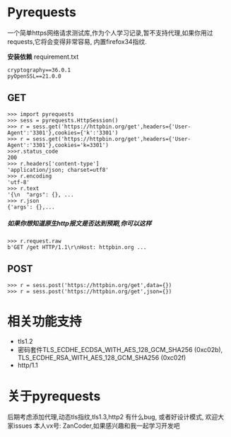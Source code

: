 # Pyrequests
一个简单https网络请求测试库,作为个人学习记录,暂不支持代理,如果你用过requests,它将会变得非常容易, 内置firefox34指纹.

**安装依赖**
requirement.txt
```
cryptography==36.0.1
pyOpenSSL==21.0.0
```

## GET
```
>>> import pyrequests
>>> sess = pyrequests.HttpSession()
>>> r = sess.get('https://httpbin.org/get',headers={'User-Agent':'3301'},cookies={'k':'3301')
>>> r = sess.get('https://httpbin.org/get',headers={'User-Agent':'3301'},cookies='k=3301')
>>>r.status_code
200
>>> r.headers['content-type']
'application/json; charset=utf8'
>>> r.encoding
'utf-8'
>>> r.text
'{\n  "args": {}, ...
>>> r.json
{'args': {},...

```
##### 如果你想知道原生http报文是否达到预期,你可以这样
```
>>> r.request.raw
b'GET /get HTTP/1.1\r\nHost: httpbin.org ...
```

## POST
```
>>> r = sess.post('https://httpbin.org/get',data={})
>>> r = sess.post('https://httpbin.org/get',json={})

```

# 相关功能支持
- tls1.2
- 密码套件TLS_ECDHE_ECDSA_WITH_AES_128_GCM_SHA256 (0xc02b), TLS_ECDHE_RSA_WITH_AES_128_GCM_SHA256 (0xc02f)
- http/1.1

# 关于pyrequests
后期考虑添加代理,动态tls指纹,tls1.3,http2
有什么bug, 或者好设计模式, 欢迎大家issues
本人vx号: ZanCoder,如果感兴趣和我一起学习开发吧

